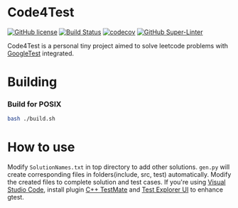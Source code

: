 # Code4Test
[![GitHub license](https://img.shields.io/badge/license-MIT-blue.svg)](https://github.com/ShinonomeRyouko/Code4Test/blob/main/LICENSE)
[![Build Status](https://app.travis-ci.com/ShinonomeRyouko/Code4Test.svg?branch=main)](https://app.travis-ci.com/ShinonomeRyouko/Code4Test)
[![codecov](https://codecov.io/gh/ShinonomeRyouko/Code4Test/branch/main/graph/badge.svg?token=SMRDNEML4X)](https://codecov.io/gh/ShinonomeRyouko/Code4Test)
[![GitHub Super-Linter](https://github.com/ShinonomeRyouko/Code4Test/workflows/Lint%20Code%20Base/badge.svg)](https://github.com/marketplace/actions/super-linter)

Code4Test is a personal tiny project aimed to solve leetcode problems with [GoogleTest](https://github.com/google/googletest.git) integrated.

# Building
### Build for POSIX
```bash
bash ./build.sh
```
# How to use
Modify `SolutionNames.txt` in top directory to add other solutions. `gen.py` will create corresponding files in folders(include, src, test) automatically. Modify the created files to complete solution and test cases.
If you're using [Visual Studio Code](https://code.visualstudio.com/), install plugin [C++ TestMate](https://marketplace.visualstudio.com/items?itemName=matepek.vscode-catch2-test-adapter) and [Test Explorer UI](https://marketplace.visualstudio.com/items?itemName=hbenl.vscode-test-explorer) to enhance gtest.